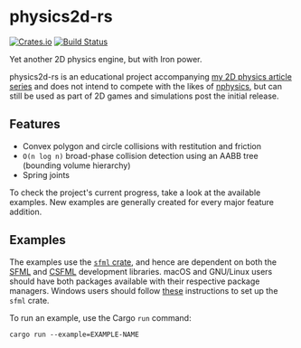 # physics2d-rs

[![Crates.io](https://img.shields.io/crates/v/physics2d.svg?style=flat-square)](https://crates.io/crates/physics2d)
[![Build Status](https://img.shields.io/travis/eviltak/physics2d-rs.svg?style=flat-square)](https://travis-ci.org/eviltak/physics2d-rs)

Yet another 2D physics engine, but with Iron power.

physics2d-rs is an educational project accompanying [my 2D physics article series](https://www.codeproject.com/Articles/1029858/Making-a-D-Physics-Engine-The-Math) and does not intend to compete with the likes of [nphysics](https://github.com/sebcrozet/nphysics/), but can still be used as part of 2D games and simulations post the initial release.

## Features
- Convex polygon and circle collisions with restitution and friction
- `O(n log n)` broad-phase collision detection using an AABB tree (bounding volume hierarchy)
- Spring joints

To check the project's current progress, take a look at the available examples. New examples are generally created for every major feature addition.

## Examples
The examples use the [`sfml` crate](https://crates.io/crates/sfml), and hence are dependent on both the [SFML](https://www.sfml-dev.org/) and [CSFML](https://www.sfml-dev.org/download/csfml/) development libraries. macOS and GNU/Linux users should have both packages available with their respective package managers. Windows users should follow [these](https://github.com/jeremyletang/rust-sfml/wiki/How-to-use-rust-sfml-on-Windows) instructions to set up the `sfml` crate.

To run an example, use the Cargo `run` command:

    cargo run --example=EXAMPLE-NAME
 
